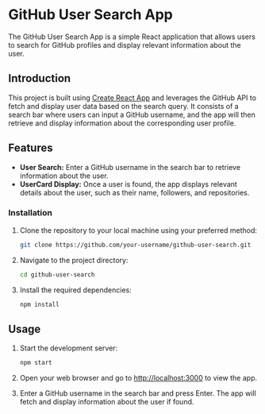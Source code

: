 # GitHub User Search App

The GitHub User Search App is a simple React application that allows users to search for GitHub profiles and display relevant information about the user.


## Introduction

This project is built using [Create React App](https://github.com/facebook/create-react-app) and leverages the GitHub API to fetch and display user data based on the search query. It consists of a search bar where users can input a GitHub username, and the app will then retrieve and display information about the corresponding user profile.

## Features

- **User Search:** Enter a GitHub username in the search bar to retrieve information about the user.
- **UserCard Display:** Once a user is found, the app displays relevant details about the user, such as their name, followers, and repositories.

### Installation

1. Clone the repository to your local machine using your preferred method:

   ```bash
   git clone https://github.com/your-username/github-user-search.git
   ```

2. Navigate to the project directory:

   ```bash
   cd github-user-search
   ```

3. Install the required dependencies:

   ```bash
   npm install
   ```

## Usage

1. Start the development server:

   ```bash
   npm start
   ```

2. Open your web browser and go to [http://localhost:3000](http://localhost:3000) to view the app.

3. Enter a GitHub username in the search bar and press Enter. The app will fetch and display information about the user if found.
